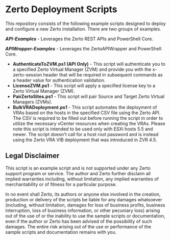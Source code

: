 # Zerto Deployment Scripts

This repository consists of the following example scripts designed to deploy and configure a new Zerto installation. There are two groups of examples.

***API-Examples*** - Leverages the Zerto REST APIs and PowerShell Core.

***APIWrapper-Examples*** - Leverages the ZertoAPIWrapper and PowerShell Core.

- **AuthenticateToZVM.ps1 (API Only)** - This script will authenticate you to a specified Zerto Virtual Manager (ZVM) and provide you with the x-zerto-session header that will be required in subsequent commands as a header value for authentication validation.
- **LicenseZVM.ps1** - This script will apply a specified license key to a Zerto Virtual Manager (ZVM).
- **PairZertoSites.ps1** - This script will pair Source and Target Zerto Virtual Managers (ZVMs).
- **BulkVRADeployment.ps1** - This script automates the deployment of VRAs based on the hosts in the specified CSV file using the Zerto API. The CSV is required to be filled out   before running the script in order to utilize the necessary vCenter resources when creating the VRAs. Please note this script is intended to be used only with ESXi hosts 5.5 and newer. The script doesn't call for a host root password and is instead using the Zerto VRA VIB deployment that was introduced in ZVR 4.5.

## Legal Disclaimer

This script is an example script and is not supported under any Zerto support program or service. The author and Zerto further disclaim all implied warranties including, without limitation, any implied warranties of merchantability or of fitness for a particular purpose.

In no event shall Zerto, its authors or anyone else involved in the creation, production or delivery of the scripts be liable for any damages whatsoever (including, without limitation, damages for loss of business profits, business interruption, loss of business information, or other pecuniary loss) arising out of the use of or the inability to use the sample scripts or documentation, even if the author or Zerto has been advised of the possibility of such damages. The entire risk arising out of the use or performance of the sample scripts and documentation remains with you.
